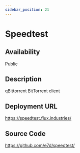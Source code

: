 ```yaml
---
sidebar_position: 21
---
```


# Speedtest

## Availability
Public

## Description
qBittorrent BitTorrent client

## Deployment URL
https://speedtest.flux.industries/

## Source Code
https://github.com/e7d/speedtest/